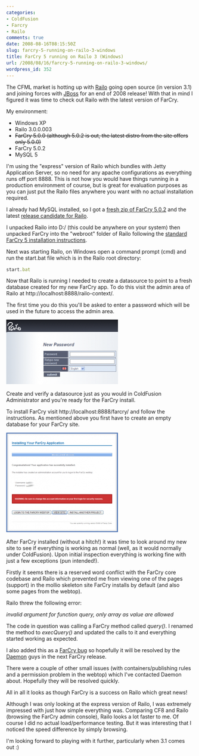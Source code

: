 ```yaml
---
categories:
- ColdFusion
- Farcry
- Railo
comments: true
date: 2008-08-16T08:15:50Z
slug: farcry-5-running-on-railo-3-windows
title: FarCry 5 running on Railo 3 (Windows)
url: /2008/08/16/farcry-5-running-on-railo-3-windows/
wordpress_id: 352
---
```


The CFML market is hotting up with [Railo](http://www.railo-technologies.com/) going open source (in version 3.1) and joining forces with [JBoss](http://www.jboss.org/railo/) for an end of 2008 release! With that in mind I figured it was time to check out Railo with the latest version of FarCry.

My environment:

  * Windows XP
  * Railo 3.0.0.003
  * <del>FarCry 5.0.0 (although 5.0.2 is out, the latest distro from the site offers only 5.0.0)</del>
  * FarCry 5.0.2
  * MySQL 5

I'm using the "express" version of Railo which bundles with Jetty Application Server, so no need for any apache configurations as everything runs off port 8888. This is not how you would have things running in a production environment of course, but is great for evaluation purposes as you can just put the Railo files anywhere you want with no actual installation required.

I already had MySQL installed, so I got a [fresh zip of FarCry 5.0.2](http://www.farcrycore.org/go/code-branch/5-0-2) and the latest [release candidate for Railo](http://www.railo-technologies.com/en/index.cfm?treeID=361).

I unpacked Railo into D:/ (this could be anywhere on your system) then unpacked FarCry into the "webroot" folder of Railo following the [standard FarCry 5 installation instructions](http://docs.farcrycms.org/display/FCDEV50/FarCry+Installation).

Next was starting Railo, on Windows open a command prompt (cmd) and run the start.bat file which is in the Railo root directory:

``` javascript
start.bat
```

Now that Railo is running I needed to create a datasource to point to a fresh database created for my new FarCry app. To do this visit the admin area of Railo at http://localhost:8888/railo-context/.

The first time you do this you'll be asked to enter a password which will be used in the future to access the admin area.

[![](/images/uploads/2008/08/newpassword2-300x173.png)](/images/uploads/2008/08/newpassword2.png)

Create and verify a datasource just as you would in ColdFusion Administrator and you're ready for the FarCry install.

To install FarCry visit http://localhost:8888/farcry/ and follow the instructions. As mentioned above you first have to create an empty database for your FarCry site.

[![](/images/uploads/2008/08/installingfarcry2-300x267.png)](/images/uploads/2008/08/installingfarcry2.png)

After FarCry installed (without a hitch!) it was time to look around my new site to see if everything is working as normal (well, as it would normally under ColdFusion). Upon initial inspection everything is working fine with just a few exceptions (pun intended!).

Firstly it seems there is a reserved word conflict with the FarCry core codebase and Railo which prevented me from viewing one of the pages (support) in the mollio skeleton site FarCry installs by default (and also some pages from the webtop).

Railo threw the following error:

_invalid argument for function query, only array as value are allowed_

The code in question was calling a FarCry method called _query()_. I renamed the method to _execQuery()_ and updated the calls to it and everything started working as expected.

I also added this as a [FarCry bug](http://bugs.farcrycms.org/browse/FC-1459) so hopefully it will be resolved by the [Daemon](http://www.daemon.com.au/) guys in the next FarCry release.

There were a couple of other small issues (with containers/publishing rules and a permission problem in the webtop) which I've contacted Daemon about. Hopefully they will be resolved quickly.

All in all it looks as though FarCry is a success on Railo which great news!

Although I was only looking at the express version of Railo, I was extremely impressed with just how simple everything was. Comparing CF8 and Railo (browsing the FarCry admin console), Railo looks a lot faster to me. Of course I did no actual load/performance testing. But it was interesting that I noticed the speed difference by simply browsing.

I'm looking forward to playing with it further, particularly when 3.1 comes out :)
